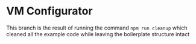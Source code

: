 # VM Configurator
This branch is the result of running the command `npm run cleanup` which cleaned
all the example code while leaving the boilerplate structure intact
